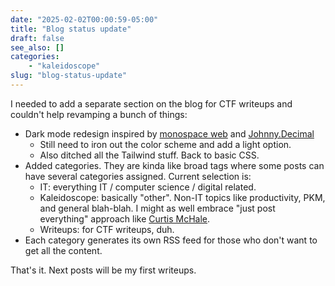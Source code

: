 ```yaml
---
date: "2025-02-02T00:00:59-05:00"
title: "Blog status update"
draft: false
see_also: []
categories:
    - "kaleidoscope"
slug: "blog-status-update"
---
```


I needed to add a separate section on the blog for CTF writeups and couldn't help revamping a bunch of things:

- Dark mode redesign inspired by [monospace web](https://owickstrom.github.io/the-monospace-web/) and [Johnny.Decimal](https://johnnydecimal.com/)
    - Still need to iron out the color scheme and add a light option.
    - Also ditched all the Tailwind stuff. Back to basic CSS.
- Added categories. They are kinda like broad tags where some posts can have several categories assigned. Current selection is:
    - IT: everything IT / computer science / digital related.
    - Kaleidoscope: basically "other". Non-IT topics like productivity, PKM, and general blah-blah. I might as well embrace "just post everything" approach like [Curtis McHale](https://curtismchale.ca/).
    - Writeups: for CTF writeups, duh. 
- Each category generates its own RSS feed for those who don't want to get all the content. 

That's it. Next posts will be my first writeups. 
